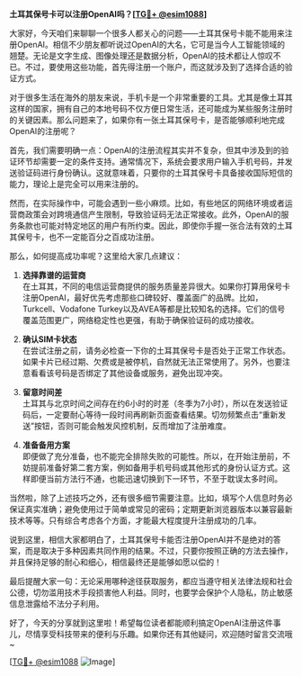 **土耳其保号卡可以注册OpenAI吗？[[TG💪+ @esim1088](https://t.me/s/esim1088)]**

大家好，今天咱们来聊聊一个很多人都关心的问题——土耳其保号卡能不能用来注册OpenAI。相信不少朋友都听说过OpenAI的大名，它可是当今人工智能领域的翘楚。无论是文字生成、图像处理还是数据分析，OpenAI的技术都让人惊叹不已。不过，要使用这些功能，首先得注册一个账户，而这就涉及到了选择合适的验证方式。

对于很多生活在海外的朋友来说，手机卡是一个非常重要的工具。尤其是像土耳其这样的国家，拥有自己的本地号码不仅方便日常生活，还可能成为某些服务注册时的关键因素。那么问题来了，如果你有一张土耳其保号卡，是否能够顺利地完成OpenAI的注册呢？

首先，我们需要明确一点：OpenAI的注册流程其实并不复杂，但其中涉及到的验证环节却需要一定的条件支持。通常情况下，系统会要求用户输入手机号码，并发送验证码进行身份确认。这就意味着，只要你的土耳其保号卡具备接收国际短信的能力，理论上是完全可以用来注册的。

然而，在实际操作中，可能会遇到一些小麻烦。比如，有些地区的网络环境或者运营商政策会对跨境通信产生限制，导致验证码无法正常接收。此外，OpenAI的服务条款也可能对特定地区的用户有所约束。因此，即使你手握一张合法有效的土耳其保号卡，也不一定能百分之百成功注册。

那么，如何提高成功率呢？这里给大家几点建议：

1. **选择靠谱的运营商**  
   在土耳其，不同的电信运营商提供的服务质量差异很大。如果你打算用保号卡注册OpenAI，最好优先考虑那些口碑较好、覆盖面广的品牌。比如，Turkcell、Vodafone Turkey以及AVEA等都是比较知名的选择。它们的信号覆盖范围更广，网络稳定性也更强，有助于确保验证码的成功接收。

2. **确认SIM卡状态**  
   在尝试注册之前，请务必检查一下你的土耳其保号卡是否处于正常工作状态。如果卡片已经过期、欠费或是被停机，自然就无法正常使用了。另外，也要注意看看该号码是否绑定了其他设备或服务，避免出现冲突。

3. **留意时间差**  
   土耳其与北京时间之间存在约6小时的时差（冬季为7小时），所以在发送验证码后，一定要耐心等待一段时间再刷新页面查看结果。切勿频繁点击“重新发送”按钮，否则可能会触发风控机制，反而增加了注册难度。

4. **准备备用方案**  
   即便做了充分准备，也不能完全排除失败的可能性。所以，在开始注册前，不妨提前准备好第二套方案，例如备用手机号码或其他形式的身份认证方式。这样即便当前方法行不通，也能迅速切换到下一环节，不至于耽误太多时间。

当然啦，除了上述技巧之外，还有很多细节需要注意。比如，填写个人信息时务必保证真实准确；避免使用过于简单或常见的密码；定期更新浏览器版本以兼容最新技术等等。只有综合考虑各个方面，才能最大程度提升注册成功的几率。

说到这里，相信大家都明白了，土耳其保号卡能否注册OpenAI并不是绝对的答案，而是取决于多种因素共同作用的结果。不过，只要你按照正确的方法去操作，并且保持足够的耐心和细心，相信最终还是能够如愿以偿的！

最后提醒大家一句：无论采用哪种途径获取服务，都应当遵守相关法律法规和社会公德，切勿滥用技术手段损害他人利益。同时，也要学会保护个人隐私，防止敏感信息泄露给不法分子利用。

好了，今天的分享就到这里啦！希望每位读者都能顺利搞定OpenAI注册这件事儿，尽情享受科技带来的便利与乐趣。如果你还有其他疑问，欢迎随时留言交流哦~

[[TG💪+ @esim1088](https://t.me/s/esim1088) ![Image](https://i.postimg.cc/4NQfJmqS/Snipaste-2025-05-13-00-14-12.png)]